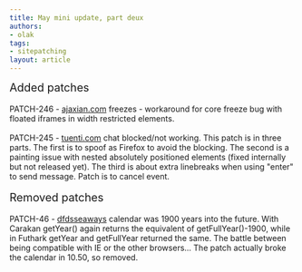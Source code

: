 ```yaml
---
title: May mini update, part deux
authors:
- olak
tags:
- sitepatching
layout: article
---
```

<span style="font-size: 140%">Added patches</span><br/><br/>PATCH-246 - <a href="http://ajaxian.com/" target="_blank">ajaxian.com</a> freezes - workaround for core freeze bug with floated iframes in width restricted elements.<br/><br/>PATCH-245 - <a href="http://www.tuenti.com/" target="_blank">tuenti.com</a> chat blocked/not working. This patch is in three parts. The first is to spoof as Firefox to avoid the blocking. The second is a painting issue with nested absolutely positioned elements (fixed internally but not released yet). The third is about extra linebreaks when using &quot;enter&quot; to send message. Patch is to cancel event.<br/><br/><span style="font-size: 140%">Removed patches</span><br/><br/>PATCH-46 - <a href="http://www.dfdsseaways.no/" target="_blank">dfdsseaways</a> calendar was 1900 years into the future. With Carakan getYear() again returns the equivalent of getFullYear()-1900, while in Futhark getYear and getFullYear returned the same. The battle between being compatible with IE or the other browsers... The patch actually broke the calendar in 10.50, so removed.
